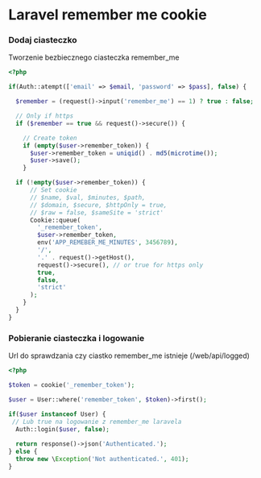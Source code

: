 # Laravel remember me cookie

### Dodaj ciasteczko
Tworzenie bezbiecznego ciasteczka remember_me
```php
<?php

if(Auth::atempt(['email' => $email, 'password' => $pass], false) {

  $remember = (request()->input('remember_me') == 1) ? true : false;

  // Only if https
  if ($remember == true && request()->secure()) {

    // Create token
    if (empty($user->remember_token)) {
      $user->remember_token = uniqid() . md5(microtime());
      $user->save();
    }

  if (!empty($user->remember_token)) {
      // Set cookie
      // $name, $val, $minutes, $path,
      // $domain, $secure, $httpOnly = true,
      // $raw = false, $sameSite = 'strict'
      Cookie::queue(
        '_remember_token',
        $user->remember_token,
        env('APP_REMEBER_ME_MINUTES', 3456789),
        '/',
        '.' . request()->getHost(),
        request()->secure(), // or true for https only 
        true,
        false,
        'strict'
      );
    }
  }
}
```

### Pobieranie ciasteczka i logowanie
Url do sprawdzania czy ciastko remember_me istnieje (/web/api/logged)
```php
<?php

$token = cookie('_remember_token');

$user = User::where('remember_token', $token)->first();

if($user instanceof User) {
 // Lub true na logowanie z remember_me laravela
  Auth::login($user, false);
  
  return response()->json('Authenticated.');
} else {
  throw new \Exception('Not authenticated.', 401);
}
```
